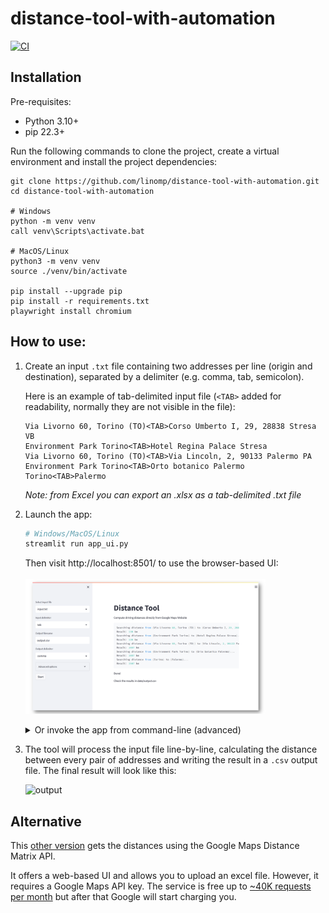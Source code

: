 # distance-tool-with-automation

[![CI](https://github.com/linomp/distance-tool-with-automation/actions/workflows/CI.yml/badge.svg)](https://github.com/linomp/distance-tool-with-automation/actions/workflows/CI.yml)

## Installation

Pre-requisites:

- Python 3.10+
- pip 22.3+

Run the following commands to clone the project, create a virtual environment and install the project dependencies:

   ```shell
   git clone https://github.com/linomp/distance-tool-with-automation.git
   cd distance-tool-with-automation
   
   # Windows
   python -m venv venv
   call venv\Scripts\activate.bat
   
   # MacOS/Linux
   python3 -m venv venv
   source ./venv/bin/activate
      
   pip install --upgrade pip
   pip install -r requirements.txt
   playwright install chromium
   ```

## How to use:

1. Create an input `.txt` file containing two addresses per line (origin and
   destination), separated by a delimiter (e.g. comma, tab, semicolon).

   Here is an example of tab-delimited input file (`<TAB>` added for readability, normally they are not visible in the
   file):

    ```text
    Via Livorno 60, Torino (TO)<TAB>Corso Umberto I, 29, 28838 Stresa VB
    Environment Park Torino<TAB>Hotel Regina Palace Stresa
    Via Livorno 60, Torino (TO)<TAB>Via Lincoln, 2, 90133 Palermo PA
    Environment Park Torino<TAB>Orto botanico Palermo
    Torino<TAB>Palermo
    ```

   _Note: from Excel you can export an .xlsx as a tab-delimited .txt file_


2. Launch the app:
    ```bash
    # Windows/MacOS/Linux
    streamlit run app_ui.py
    ```
   Then visit http://localhost:8501/ to use the browser-based UI:
   <br/>
   <br/>
   <img src="ui_demo.png" width="80%" />

   <details>
      <summary>Or invoke the app from command-line (advanced)</summary>

      ```bash
      # Windows/MacOS/Linux
      python app.py -i data/input.txt -d "\t"
      
      # MacOS/Linux
      python3 app.py -i data/input.txt -d "\t"
      ```
   </details>

3. The tool will process the input file line-by-line, calculating the distance between every pair of addresses and
   writing the result in a `.csv` output file. The final result will look like this:

   ![output](https://user-images.githubusercontent.com/40581019/223180449-9546dba8-ce92-4505-a840-382b33e82a0c.png)

## Alternative

This [other version](https://github.com/linomp/distance-tool) gets the distances using the Google Maps Distance Matrix
API.

It offers a web-based UI and allows you to upload an excel file. However, it requires a Google Maps API key. The service
is free up to [~40K requests per month](https://mapsplatform.google.com/pricing/) but after that Google will start
charging you.
